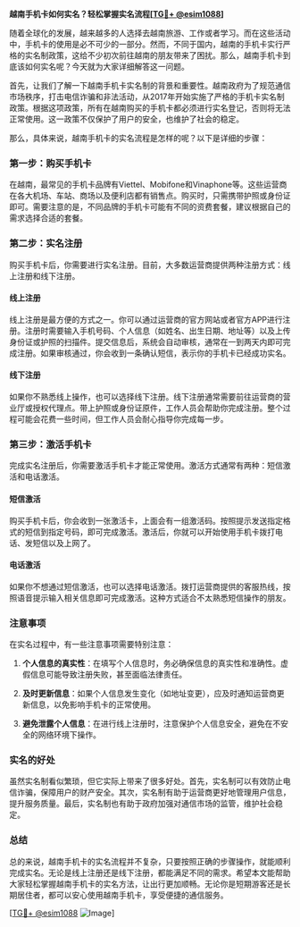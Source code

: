 **越南手机卡如何实名？轻松掌握实名流程[[TG💪+ @esim1088](https://t.me/s/esim1088)]**

随着全球化的发展，越来越多的人选择去越南旅游、工作或者学习。而在这些活动中，手机卡的使用是必不可少的一部分。然而，不同于国内，越南的手机卡实行严格的实名制政策，这给不少初次前往越南的朋友带来了困扰。那么，越南手机卡到底该如何实名呢？今天就为大家详细解答这一问题。

首先，让我们了解一下越南手机卡实名制的背景和重要性。越南政府为了规范通信市场秩序，打击电信诈骗和非法活动，从2017年开始实施了严格的手机卡实名制政策。根据这项政策，所有在越南购买的手机卡都必须进行实名登记，否则将无法正常使用。这一政策不仅保护了用户的安全，也维护了社会的稳定。

那么，具体来说，越南手机卡的实名流程是怎样的呢？以下是详细的步骤：

### 第一步：购买手机卡

在越南，最常见的手机卡品牌有Viettel、Mobifone和Vinaphone等。这些运营商在各大机场、车站、商场以及便利店都有销售点。购买时，只需携带护照或身份证即可。需要注意的是，不同品牌的手机卡可能有不同的资费套餐，建议根据自己的需求选择合适的套餐。

### 第二步：实名注册

购买手机卡后，你需要进行实名注册。目前，大多数运营商提供两种注册方式：线上注册和线下注册。

#### 线上注册

线上注册是最方便的方式之一。你可以通过运营商的官方网站或者官方APP进行注册。注册时需要输入手机号码、个人信息（如姓名、出生日期、地址等）以及上传身份证或护照的扫描件。提交信息后，系统会自动审核，通常在一到两天内即可完成注册。如果审核通过，你会收到一条确认短信，表示你的手机卡已经成功实名。

#### 线下注册

如果你不熟悉线上操作，也可以选择线下注册。线下注册通常需要前往运营商的营业厅或授权代理点。带上护照或身份证原件，工作人员会帮助你完成注册。整个过程可能会花费一些时间，但工作人员会耐心指导你完成每一步。

### 第三步：激活手机卡

完成实名注册后，你需要激活手机卡才能正常使用。激活方式通常有两种：短信激活和电话激活。

#### 短信激活

购买手机卡后，你会收到一张激活卡，上面会有一组激活码。按照提示发送指定格式的短信到指定号码，即可完成激活。激活后，你就可以开始使用手机卡拨打电话、发短信以及上网了。

#### 电话激活

如果你不想通过短信激活，也可以选择电话激活。拨打运营商提供的客服热线，按照语音提示输入相关信息即可完成激活。这种方式适合不太熟悉短信操作的朋友。

### 注意事项

在实名过程中，有一些注意事项需要特别注意：

1. **个人信息的真实性**：在填写个人信息时，务必确保信息的真实性和准确性。虚假信息可能导致注册失败，甚至面临法律责任。
   
2. **及时更新信息**：如果个人信息发生变化（如地址变更），应及时通知运营商更新信息，以免影响手机卡的正常使用。

3. **避免泄露个人信息**：在进行线上注册时，注意保护个人信息安全，避免在不安全的网络环境下操作。

### 实名的好处

虽然实名制看似繁琐，但它实际上带来了很多好处。首先，实名制可以有效防止电信诈骗，保障用户的财产安全。其次，实名制有助于运营商更好地管理用户信息，提升服务质量。最后，实名制也有助于政府加强对通信市场的监管，维护社会稳定。

### 总结

总的来说，越南手机卡的实名流程并不复杂，只要按照正确的步骤操作，就能顺利完成实名。无论是线上注册还是线下注册，都能满足不同的需求。希望本文能帮助大家轻松掌握越南手机卡的实名方法，让出行更加顺畅。无论你是短期游客还是长期居住者，都可以安心使用越南手机卡，享受便捷的通信服务。

[[TG💪+ @esim1088](https://t.me/s/esim1088) ![Image](https://i.postimg.cc/4NQfJmqS/Snipaste-2025-05-13-00-14-12.png)]
